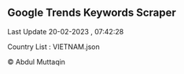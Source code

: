 

## Google Trends Keywords Scraper 
 
Last Update 20-02-2023 , 07:42:28

Country List :
VIETNAM.json



© Abdul Muttaqin 
